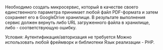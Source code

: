 Необходимо создать микросервис, который в качестве своего единственного параметра принимает любой файл PDF-формата и затем сохраняет его в GoogleDrive хранилище.
В результате выполнения сервис должен вернуть либо URL загруженного файла в хранилище, либо - соответствующую ошибку.
 
Условия:
Аутентификация/авторизация не требуется
Можно использовать любой фреймворк и библиотеки
Язык реализации - PHP.
